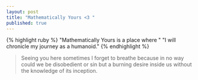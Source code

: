 ```yaml
---
layout: post
title: "Mathematically Yours <3 "
published: true
---
```

{% highlight ruby %}
"Mathematically Yours is a place where "
"I will chronicle my journey as a humanoid."
{% endhighlight %}


>Seeing you here sometimes I forget to breathe because in no way could we be disobedient or sin but a burning desire inside us without the knowledge of its inception.

